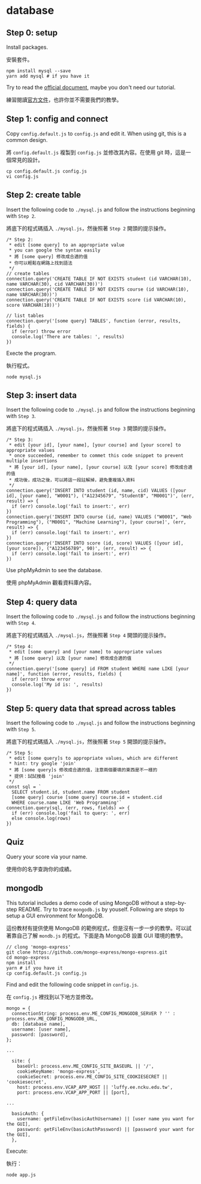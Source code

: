 # database

## Step 0: setup

Install packages.

安裝套件。

```
npm install mysql --save
yarn add mysql # if you have it
```

Try to read the [official document](https://www.npmjs.com/package/mysql), maybe you don't need our tutorial.

練習閱讀[官方文件](https://www.npmjs.com/package/mysql)，也許你並不需要我們的教學。

## Step 1: config and connect

Copy `config.default.js` to `config.js` and edit it.  When using git, this is a common design.

將 `config.default.js` 複製到 `config.js` 並修改其內容。在使用 git 時，這是一個常見的設計。

```
cp config.default.js config.js
vi config.js
```

## Step 2: create table 

Insert the following code to `./mysql.js` and follow the instructions beginning with `Step 2`.

將底下的程式碼插入 `./mysql.js`，然後照著 `Step 2` 開頭的提示操作。

```
/* Step 2:
 * edit [some query] to an appropriate value
 * you can google the syntax easily
 * 將 [some query] 修改成合適的值
 * 你可以輕鬆在網路上找到語法
 */
// create tables
connection.query('CREATE TABLE IF NOT EXISTS student (id VARCHAR(10), name VARCHAR(30), cid VARCHAR(30))')
connection.query('CREATE TABLE IF NOT EXISTS course (id VARCHAR(10), name VARCHAR(30))')
connection.query('CREATE TABLE IF NOT EXISTS score (id VARCHAR(10), score VARCHAR(10))')

// list tables
connection.query('[some query] TABLES', function (error, results, fields) {
  if (error) throw error
  console.log('There are tables: ', results)
})
```

Execte the program.

執行程式。

```
node mysql.js
```

## Step 3: insert data

Insert the following code to `./mysql.js` and follow the instructions beginning with `Step 3`.

將底下的程式碼插入 `./mysql.js`，然後照著 `Step 3` 開頭的提示操作。

```
/* Step 3:
 * edit [your id], [your name], [your course] and [your score] to appropriate values
 * once succeeded, remember to commet this code snippet to prevent multiple insertions
 * 將 [your id], [your name], [your course] 以及 [your score] 修改成合適的值
 * 成功後，成功之後，可以將這一段註解掉，避免重複插入資料
 */
connection.query('INSERT INTO student (id, name, cid) VALUES ([your id], [your name], "W0001"), ("A12345679", "StudentB", "M0001")', (err, result) => {
  if (err) console.log('fail to insert:', err)
})
connection.query('INSERT INTO course (id, name) VALUES ("W0001", "Web Programming"), ("M0001", "Machine Learning"), [your course]', (err, result) => {
  if (err) console.log('fail to insert:', err)
})
connection.query('INSERT INTO score (id, score) VALUES ([your id], [your score]), ("A123456789", 90)', (err, result) => {
  if (err) console.log('fail to insert:', err)
})
```

Use phpMyAdmin to see the database.

使用 phpMyAdmin 觀看資料庫內容。

## Step 4: query data

Insert the following code to `./mysql.js` and follow the instructions beginning with `Step 4`.

將底下的程式碼插入 `./mysql.js`，然後照著 `Step 4` 開頭的提示操作。

```
/* Step 4:
 * edit [some query] and [your name] to appropriate values
 * 將 [some query] 以及 [your name] 修改成合適的值
 */
connection.query('[some query] id FROM student WHERE name LIKE [your name]', function (error, results, fields) {
  if (error) throw error
  console.log('My id is: ', results)
})
```

## Step 5: query data that spread across tables

Insert the following code to `./mysql.js` and follow the instructions beginning with `Step 5`.

將底下的程式碼插入 `./mysql.js`，然後照著 `Step 5` 開頭的提示操作。

```
/* Step 5:
 * edit [some query]s to appropriate values, which are different
 * hint: try google 'join'
 * 將 [some query]s 修改成合適的值，注意兩個要填的東西是不一樣的
 * 提供：試試搜尋 'join'
 */
const sql = `
  SELECT student.id, student.name FROM student
  [some query] course [some query] course.id = student.cid
  WHERE course.name LIKE 'Web Programming'`
connection.query(sql, (err, rows, fields) => {
  if (err) console.log('fail to query: ', err)
  else console.log(rows)
})
```

## Quiz

Query your score via your name.

使用你的名字查詢你的成績。

## mongodb

This tutorial includes a demo code of using MongoDB without a step-by-step README.  Try to trace `mongodb.js` by youself.  Following are steps to setup a GUI environment for MongoDB.

這份教材有提供使用 MongoDB 的範例程式，但是沒有一步一步的教學。可以試著靠自己了解 `mondb.js` 的程式。下面是為 MongoDB 設置 GUI 環境的教學。


```
// clong 'mongo-express'
git clone https://github.com/mongo-express/mongo-express.git
cd mongo-express
npm install
yarn # if you have it
cp config.default.js config.js
```

Find and edit the following code snippet in `config.js`.

在 `config.js` 裡找到以下地方並修改。

```
mongo = {
  connectionString: process.env.ME_CONFIG_MONGODB_SERVER ? '' : process.env.ME_CONFIG_MONGODB_URL,
  db: [database name],
  username: [user name],
  password: [password],
};

...

  site: {
    baseUrl: process.env.ME_CONFIG_SITE_BASEURL || '/',
    cookieKeyName: 'mongo-express',
    cookieSecret: process.env.ME_CONFIG_SITE_COOKIESECRET || 'cookiesecret',
    host: process.env.VCAP_APP_HOST || 'luffy.ee.ncku.edu.tw',
    port: process.env.VCAP_APP_PORT || [port],

...

  basicAuth: {
    username: getFileEnv(basicAuthUsername) || [user name you want for the GUI],
    password: getFileEnv(basicAuthPassword) || [password your want for the GUI],
  },
```

Execute:

執行：

```
node app.js
```
